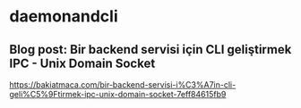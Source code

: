 # daemonandcli
## Blog post: Bir backend servisi için CLI geliştirmek IPC - Unix Domain Socket
https://bakiatmaca.com/bir-backend-servisi-i%C3%A7in-cli-geli%C5%9Ftirmek-ipc-unix-domain-socket-7eff84615fb9
